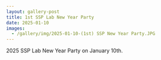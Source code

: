 ```yaml
---
layout: gallery-post
title: 1st SSP Lab New Year Party
date: 2025-01-10
images:
  - /gallery/img/2025-01-10-(1st) SSP New Year Party.JPG
---
```


2025 SSP Lab New Year Party on January 10th.